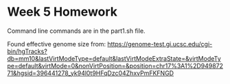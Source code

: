# Week 5 Homework

Command line commands are in the part1.sh file.

Found effective genome size from: https://genome-test.gi.ucsc.edu/cgi-bin/hgTracks?db=mm10&lastVirtModeType=default&lastVirtModeExtraState=&virtModeType=default&virtMode=0&nonVirtPosition=&position=chr17%3A1%2D94987271&hgsid=396441278_yk94l0t9HFqDzc04ZhxvPmFKFNGD
